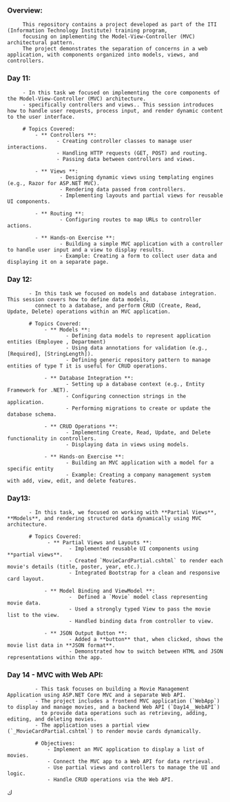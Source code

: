 ###  Overview:
         This repository contains a project developed as part of the ITI (Information Technology Institute) training program, 
         focusing on implementing the Model-View-Controller (MVC) architectural pattern.
         The project demonstrates the separation of concerns in a web application, with components organized into models, views, and controllers.


###  Day 11:
         - In this task we focused on implementing the core components of the Model-View-Controller (MVC) architecture. 
         - specifically controllers and views.. This session introduces how to handle user requests, process input, and render dynamic content to the user interface.

         # Topics Covered:
             - ** Controllers **: 
                    - Creating controller classes to manage user interactions.
                    - Handling HTTP requests (GET, POST) and routing.
                    - Passing data between controllers and views.

             - ** Views **:
                     - Designing dynamic views using templating engines (e.g., Razor for ASP.NET MVC).
                     - Rendering data passed from controllers.
                     - Implementing layouts and partial views for reusable UI components.

             - ** Routing **:
                     - Configuring routes to map URLs to controller actions.

             - ** Hands-on Exercise **:
                     - Building a simple MVC application with a controller to handle user input and a view to display results.
                     - Example: Creating a form to collect user data and displaying it on a separate page.


 ###  Day 12:
           - In this task we focused on models and database integration. This session covers how to define data models, 
             connect to a database, and perform CRUD (Create, Read, Update, Delete) operations within an MVC application.

           # Topics Covered:
                - ** Models **: 
                       - Defining data models to represent application entities (Employee , Department)
                       - Using data annotations for validation (e.g., [Required], [StringLength]).
                       - Defining generic repository pattern to manage entities of type T it is useful for CRUD operations.

                - ** Database Integration **: 
                       - Setting up a database context (e.g., Entity Framework for .NET).
                       - Configuring connection strings in the application.
                       - Performing migrations to create or update the database schema.

                - ** CRUD Operations **: 
                       - Implementing Create, Read, Update, and Delete functionality in controllers.
                       - Displaying data in views using models.
                       
                - ** Hands-on Exercise **:  
                       - Building an MVC application with a model for a specific entity
                       - Example: Creating a company management system with add, view, edit, and delete features.
                      
                       
   ###  Day13:
           - In this task, we focused on working with **Partial Views**, **Models**, and rendering structured data dynamically using MVC architecture.
             
           # Topics Covered:
                 - ** Partial Views and Layouts **:
                        - Implemented reusable UI components using **partial views**.
                        - Created `MovieCardPartial.cshtml` to render each movie's details (title, poster, year, etc.).
                        - Integrated Bootstrap for a clean and responsive card layout.

                - ** Model Binding and ViewModel **:
                        -  Defined a `Movie` model class representing movie data.
                        - Used a strongly typed View to pass the movie list to the view.
                        - Handled binding data from controller to view.

                - ** JSON Output Button **:
                        - Added a **button** that, when clicked, shows the movie list data in **JSON format**.
                        - Demonstrated how to switch between HTML and JSON representations within the app.


   ###  Day 14 - MVC with Web API:
             - This task focuses on building a Movie Management Application using ASP.NET Core MVC and a separate Web API. 
             - The project includes a frontend MVC application (`WebApp`) to display and manage movies, and a backend Web API (`Day14__WebAPI`)
               to provide data operations such as retrieving, adding, editing, and deleting movies.
             - The application uses a partial view (`_MovieCardPartial.cshtml`) to render movie cards dynamically.

             # Objectives:
                 - Implement an MVC application to display a list of movies.
                 - Connect the MVC app to a Web API for data retrieval.
                 - Use partial views and controllers to manage the UI and logic.
                 - Handle CRUD operations via the Web API.

                 
 
ك
